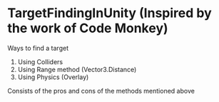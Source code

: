 # TargetFindingInUnity (Inspired by the work of Code Monkey)
Ways to find a target
1. Using Colliders
2. Using Range method (Vector3.Distance)
3. Using Physics (Overlay)

Consists of the pros and cons of the methods mentioned above
